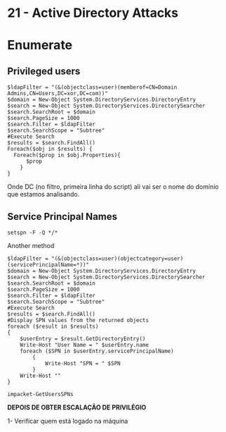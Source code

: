21 - Active Directory Attacks
========================

# Enumerate

## Privileged users
  
    $ldapFilter = "(&(objectclass=user)(memberof=CN=Domain Admins,CN=Users,DC=xor,DC=com))"
    $domain = New-Object System.DirectoryServices.DirectoryEntry
    $search = New-Object System.DirectoryServices.DirectorySearcher
    $search.SearchRoot = $domain
    $search.PageSize = 1000
    $search.Filter = $ldapFilter
    $search.SearchScope = "Subtree"
    #Execute Search
    $results = $search.FindAll()
    Foreach($obj in $results) {
      Foreach($prop in $obj.Properties){ 
          $prop
        }
    }
 
Onde DC (no filtro, primeira linha do script) ali vai ser o nome do domínio que estamos analisando.


## Service Principal Names

    setspn -F -Q */*

Another method

    $ldapFilter = "(&(objectclass=user)(objectcategory=user)(servicePrincipalName=*))"
    $domain = New-Object System.DirectoryServices.DirectoryEntry
    $search = New-Object System.DirectoryServices.DirectorySearcher
    $search.SearchRoot = $domain
    $search.PageSize = 1000
    $search.Filter = $ldapFilter
    $search.SearchScope = "Subtree"
    #Execute Search
    $results = $search.FindAll()
    #Display SPN values from the returned objects
    foreach ($result in $results)
    {
        $userEntry = $result.GetDirectoryEntry()
        Write-Host "User Name = " $userEntry.name
        foreach ($SPN in $userEntry.servicePrincipalName)
            {
                Write-Host "SPN = " $SPN      
            }
        Write-Host ""   
    }

    impacket-GetUsersSPNs
    
**DEPOIS DE OBTER ESCALAÇÃO DE PRIVILÉGIO**

 1- Verificar quem está logado na máquina
 
     